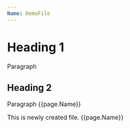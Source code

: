 ```yaml
---
Name: DemoFile
---
```


# Heading 1

Paragraph

## Heading 2

Paragraph {{page.Name}}


This is newly created file. {{page.Name}}

